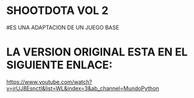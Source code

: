 # SHOOTDOTA VOL 2 

#ES UNA ADAPTACION DE UN JUEGO BASE
# LA VERSION ORIGINAL ESTA EN EL SIGUIENTE ENLACE:
https://www.youtube.com/watch?v=jrUJ8EsnctI&list=WL&index=3&ab_channel=MundoPython

